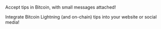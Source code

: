 Accept tips in Bitcoin, with small messages attached!

Integrate Bitcoin Lightning (and on-chain) tips into your website or social media!
